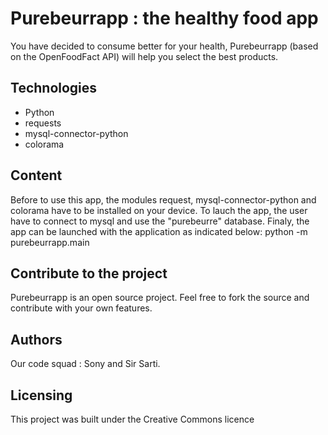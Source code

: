 
# Purebeurrapp : the healthy food app

You have decided to consume better for your health, Purebeurrapp (based on the OpenFoodFact API) will help you select the best products.

## Technologies

- Python
- requests
- mysql-connector-python
- colorama

## Content

Before to use this app, the modules request, mysql-connector-python and colorama have to be installed on your device.
To lauch the app, the user have to connect to mysql and use the "purebeurre" database.
Finaly, the app can be launched with the application as indicated below:
python -m purebeurrapp.main

## Contribute to the project

Purebeurrapp is an open source project. Feel free to fork the source and contribute with your own features.

## Authors

Our code squad : Sony and Sir Sarti.

## Licensing

This project was built under the Creative Commons licence
